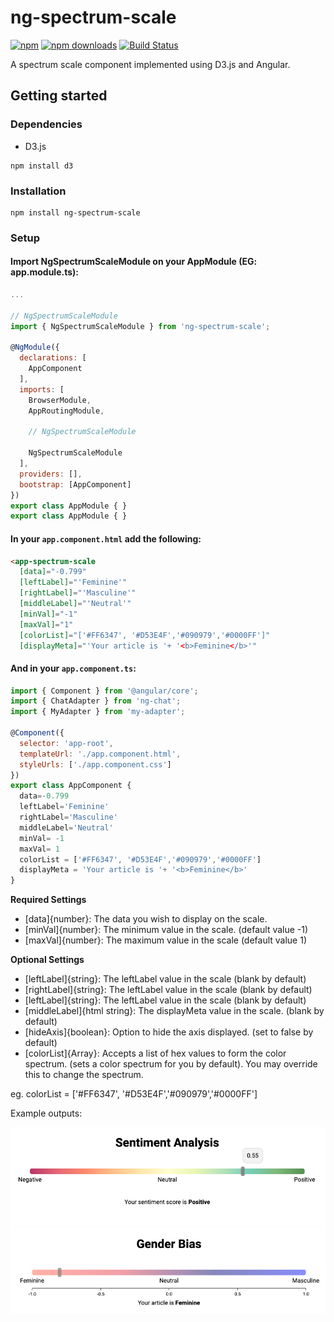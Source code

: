 # ng-spectrum-scale

[![npm](https://img.shields.io/npm/v/ng-chat.svg)](https://www.npmjs.com/package/ng-spectrum-scale)
[![npm downloads](https://img.shields.io/npm/dm/ng-chat.svg)](https://npmjs.org/ng-spectrum-scale)
[![Build Status](https://travis-ci.org/rpaschoal/ng-chat.svg?branch=development)](https://travis-ci.org/rpaschoal/ng-chat)


A spectrum scale component implemented using D3.js and Angular. 


## Getting started

### Dependencies
* D3.js

```
npm install d3
```

### Installation

```
npm install ng-spectrum-scale
```

### Setup
#### Import NgSpectrumScaleModule on your AppModule (EG: app.module.ts):

```js
...

// NgSpectrumScaleModule
import { NgSpectrumScaleModule } from 'ng-spectrum-scale';

@NgModule({
  declarations: [
    AppComponent
  ],
  imports: [
    BrowserModule,
    AppRoutingModule,

    // NgSpectrumScaleModule

    NgSpectrumScaleModule
  ],
  providers: [],
  bootstrap: [AppComponent]
})
export class AppModule { }
export class AppModule { }
```
#### In your `app.component.html` add the following:

```html
<app-spectrum-scale
  [data]="-0.799"
  [leftLabel]="'Feminine'"
  [rightLabel]="'Masculine'"
  [middleLabel]="'Neutral'"
  [minVal]="-1"
  [maxVal]="1"
  [colorList]="['#FF6347', '#D53E4F','#090979','#0000FF']"
  [displayMeta]="'Your article is '+ '<b>Feminine</b>'"
```

#### And in your `app.component.ts`:

```js
import { Component } from '@angular/core';
import { ChatAdapter } from 'ng-chat';
import { MyAdapter } from 'my-adapter';

@Component({
  selector: 'app-root',
  templateUrl: './app.component.html',
  styleUrls: ['./app.component.css']
})
export class AppComponent {
  data=-0.799
  leftLabel='Feminine'
  rightLabel='Masculine'
  middleLabel='Neutral'
  minVal= -1
  maxVal= 1
  colorList = ['#FF6347', '#D53E4F','#090979','#0000FF']
  displayMeta = 'Your article is '+ '<b>Feminine</b>'
}
```

__Required Settings__
* [data]{number}: The data you wish to display on the scale.
* [minVal]{number}: The minimum value in the scale. (default value -1)
* [maxVal]{number}:  The maximum value in the scale (default value 1)


__Optional Settings__
* [leftLabel]{string}: The leftLabel value in the scale (blank by default)
* [rightLabel]{string}:  The leftLabel value in the scale (blank by default)
* [leftLabel]{string}: The leftLabel value in the scale (blank by default)
* [middleLabel]{html string}:  The displayMeta value in the scale. (blank by default)
* [hideAxis]{boolean}: Option to hide the axis displayed. (set to false by default)
* [colorList]{Array<string>}: Accepts a list of hex values to form the color spectrum. (sets a color spectrum for you by default). You may override this to change the spectrum. 

eg. colorList = ['#FF6347', '#D53E4F','#090979','#0000FF']

Example outputs:

![Sentiment](/images/sentiment-analysis.png)
![Gender](/images/gender-bias.png)

